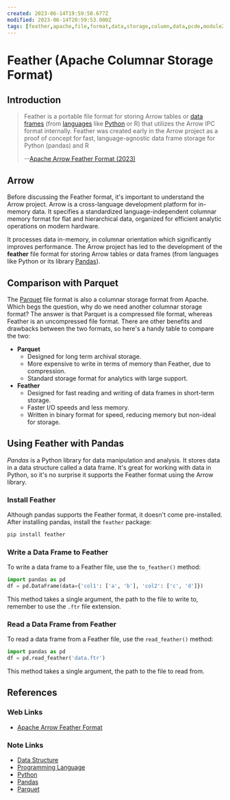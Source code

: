 ```yaml
---
created: 2023-06-14T19:59:50.677Z
modified: 2023-06-14T20:59:53.000Z
tags: [feather,apache,file,format,data,storage,column,data,pcde,module22]
---
```

# Feather (Apache Columnar Storage Format)

## Introduction

>Feather is a portable file format for storing Arrow tables or
>[data frames][-ds] (from [languages][-lang] like [Python][-py] or R) that
>utilizes the Arrow IPC format internally.
>Feather was created early in the Arrow project as a proof of concept for
>fast, language-agnostic data frame storage for Python (pandas) and R
>
>--[Apache Arrow Feather Format (2023)][arrow-apache-feather]

## Arrow

Before discussing the Feather format,
it's important to understand the Arrow project.
Arrow is a cross-language development platform for in-memory data.
It specifies a standardized language-independent columnar memory format for
flat and hierarchical data,
organized for efficient analytic operations on modern hardware.

It processes data in-memory,
in columnar orientation which significantly improves performance.
The Arrow project has led to the development of
the **feather** file format for storing Arrow tables or
data frames (from languages like Python or its library [Pandas][-pd]).

## Comparison with Parquet

The [Parquet][-parquet] file format is also a columnar storage format from Apache.
Which begs the question, why do we need another columnar storage format?
The answer is that Parquet is a compressed file format,
whereas Feather is an uncompressed file format.
There are other benefits and drawbacks between the two formats,
so here's a handy table to compare the two:

* **Parquet**
  * Designed for long term archival storage.
  * More expensive to write in terms of memory than Feather, due to compression.
  * Standard storage format for analytics with large support.
* **Feather**
  * Designed for fast reading and writing of data frames in short-term storage.
  * Faster I/O speeds and less memory.
  * Written in binary format for speed, reducing memory but non-ideal for storage.

## Using Feather with Pandas

*Pandas* is a Python library for data manipulation and analysis.
It stores data in a data structure called a data frame.
It's great for working with data in Python,
so it's no surprise it supports the Feather format using the Arrow library.

### Install Feather

Although pandas supports the Feather format,
it doesn't come pre-installed.
After installing pandas, install the `feather` package:

```bash
pip install feather
```

### Write a Data Frame to Feather

To write a data frame to a Feather file,
use the `to_feather()` method:

```python
import pandas as pd
df = pd.DataFrame(data={'col1': ['a', 'b'], 'col2': ['c', 'd']})
```

This method takes a single argument, the path to the file to write to,
remember to use the `.ftr` file extension.

### Read a Data Frame from Feather

To read a data frame from a Feather file,
use the `read_feather()` method:

```python
import pandas as pd
df = pd.read_feather('data.ftr')
```

This method takes a single argument, the path to the file to read from.

## References

### Web Links

* [Apache Arrow Feather Format][arrow-apache-feather]

<!-- Hidden References -->
[arrow-apache-feather]: https://arrow.apache.org/docs/python/feather.html "Apache Arrow Feather Format"

### Note Links

* [Data Structure][-ds]
* [Programming Language][-lang]
* [Python][-py]
* [Pandas][-pd]
* [Parquet][-parquet]

<!-- Hidden References -->
[-ds]: data-structure.md "Data Structure"
[-lang]: programming-language.md "Programming Language"
[-py]: python.md "Python"
[-pd]: pandas.md "Pandas"
[-parquet]: parquet.md "Parquet (Apache Columnar Storage Format)"
